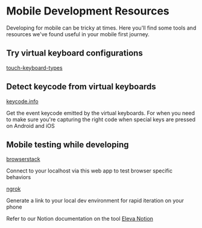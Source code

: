# Mobile Development Resources

Developing for mobile can be tricky at times. Here you'll find some tools and resources we've found useful in your mobile first journey.

## Try virtual keyboard configurations

[touch-keyboard-types](https://baymard.com/labs/touch-keyboard-types)

## Detect keycode from virtual keyboards

[keycode.info](https://keycode.info/)

Get the event keycode emitted by the virtual keyboards. For when you need to make sure you're capturing the right code when special keys are pressed on Android and iOS

## Mobile testing while developing

[browserstack](https://www.browserstack.com/)

Connect to your localhost via this web app to test browser specific behaviors

[ngrok](https://ngrok.com/)

Generate a link to your local dev environment for rapid iteration on your phone

Refer to our Notion documentation on the tool [Eleva Notion](https://www.notion.so/Wiki-80f0aba8e7614f63b0d344b749771f48)
